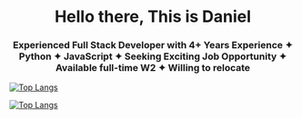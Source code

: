 <h1 align="center"> Hello there, This is Daniel </h1>
<h3 align="center">Experienced Full Stack Developer with 4+ Years Experience ✦ Python ✦ JavaScript ✦ Seeking Exciting Job Opportunity ✦ Available full-time W2 ✦ Willing to relocate</h3>

[![Top Langs](https://github-readme-stats.vercel.app/api/top-langs/?username=longbowou)](https://github.com/anuraghazra/github-readme-stats)

[![Top Langs](https://github-readme-stats.vercel.app/api/top-langs/?username=longbowou&layout=donut&langs_count=8)](https://github.com/anuraghazra/github-readme-stats)



